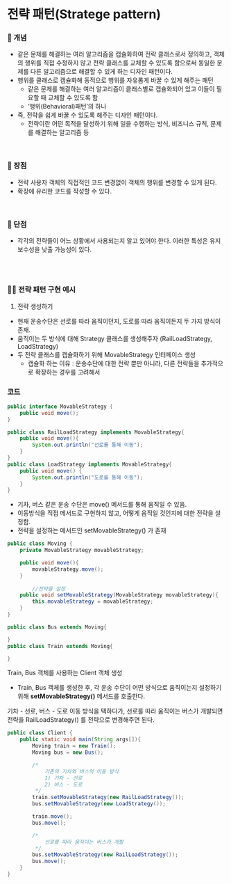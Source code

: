 # 전략 패턴(Stratege pattern)

### **📌 개념**

- 같은 문제를 해결하는 여러 알고리즘을 캡슐화하여 전략 클래스로서 정의하고, 객체의 행위를 직접 수정하지 않고 전략 클래스를 교체할 수 있도록 함으로써 동일한 문제를 다른 알고리즘으로 해결할 수 있게 하는 디자인 패턴이다.
- 행위를 클래스로 캡슐화해 동적으로 행위를 자유롭게 바꿀 수 있게 해주는 패턴
    - 같은 문제를 해결하는 여러 알고리즘이 클래스별로 캡슐화되어 있고 이들이 필요할 때 교체할 수 있도록 함
    - ‘행위(Behavioral)패턴’의 하나
- 즉, 전략을 쉽게 바꿀 수 있도록 해주는 디자인 패턴이다.
    - 전략이란 어떤 목적을 달성하기 위해 일을 수행하는 방식, 비즈니스 규칙, 문제를 해결하는 알고리즘 등  

<br>

### **📎 장점**

- 전략 사용자 객체의 직접적인 코드 변경없이 객체의 행위를 변경할 수 있게 된다.
- 확장에 유리한 코드를 작성할 수 있다.

<br>

### **📎 단점**

- 각각의 전략들이 어느 상황에서 사용되는지 알고 있어야 한다. 이러한 특성은 유지보수성을 낮출 가능성이 있다. 

<br>

#

### 🙋‍♀️ 전략 패턴 구현 예시

1. 전략 생성하기

- 현재 운송수단은 선로를 따라 움직이던지, 도로를 따라 움직이든지 두 가지 방식이 존재.
- 움직이는 두 방식에 대해 Strategy 클래스를 생성해주자 (RailLoadStrategy, LoadStrategy)
- 두 전략 클래스를 캡슐화하기 위해 MovableStrategy 인터페이스 생성
    - 캡슐화 하는 이유 : 운송수단에 대한 전략 뿐만 아니라, 다른 전략들을 추가적으로 확장하는 경우를 고려해서

### 코드

```java
public interface MovableStrategy {
    public void move();
}

public class RailLoadStrategy implements MovableStrategy{
    public void move(){
        System.out.println("선로를 통해 이동");
    }
}
public class LoadStrategy implements MovableStrategy{
    public void move() {
        System.out.println("도로를 통해 이동");
    }
}
```

- 기차, 버스 같은 운송 수단은 move() 메서드를 통해 움직일 수 있음.
- 이동방식을 직접 메서드로 구현하지 않고, 어떻게 움직일 것인지에 대한 전략을 설정함.
- 전략을 설정하는 메서드인 setMovableStrategy() 가 존재

```java
public class Moving {
    private MovableStrategy movableStrategy;

    public void move(){
        movableStrategy.move();
    }
		
		//전략을 설정
    public void setMovableStrategy(MovableStrategy movableStrategy){
        this.movableStrategy = movableStrategy;
    }
}

public class Bus extends Moving{

}
public class Train extends Moving{

}
```

Train, Bus 객체를 사용하는 Client 객체 생성

- Train, Bus 객체를 생성한 후, 각 운송 수단이 어떤 방식으로 움직이는지 설정하기 위해 **setMovableStrategy()** 메서드를 호출한다.

기차 - 선로, 버스 - 도로  이동 방식을 택하다가, 선로를 따라 움직이는 버스가 개발되면 전략을 RailLoadStrategy() 를 전략으로 변경해주면 된다.
``` java
public class Client {
    public static void main(String args[]){
        Moving train = new Train();
        Moving bus = new Bus();

        /*
            기존의 기차와 버스의 이동 방식
            1) 기차 - 선로
            2) 버스 - 도로
         */
        train.setMovableStrategy(new RailLoadStrategy());
        bus.setMovableStrategy(new LoadStrategy());

        train.move();
        bus.move();

        /*
            선로를 따라 움직이는 버스가 개발
         */
        bus.setMovableStrategy(new RailLoadStrategy());
        bus.move();
    }
}
```